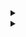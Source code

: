 <details>
<summary></summary>
dqn_discrete
digraph D {
    splines=false;
    bgcolor=white;
    node [shape=box, color=black, fontsize=12, height=0.1, width=0.1];
    obs[label="Observation"];
    subgraph cluster_cnn{
        label="Nature CNN";
        labeljust="l";
        graph[style=dotted];
        nature_cnn [shape=record, label="{Conv2D(32, 8, 4)|ReLU|Conv2D(64, 4, 2)|ReLU|Conv2D(32, 3, 1)|ReLU|Dense(512)|ReLU}"]
    }
    subgraph cluster_value{
        label="Q-Net";
        labeljust="l";
        graph[style=dashed];
        value_net [shape=record, label="Dense(Action space)"];
    }
    obs -> nature_cnn;
    nature_cnn:s-> value_net;
    value_net -> v;
    v[label="Q-value"]
}
dqn_discrete
</details>


<details>
<summary></summary>
dqn_continuous
digraph D {
    splines=false;
    bgcolor=white;
    node [shape=box, color=black, fontsize=12, height=0.1, width=0.1];
    obs[label="Observation"];
    subgraph cluster_mlp{
        label="MLP";
        labeljust="l";
        graph[style=dotted];
        mlp [shape=record, label="{Dense(64)|ReLU|Dense(64)|ReLU}"];
    }
    subgraph cluster_value{
        label="Q Net";
        labeljust="l";
        graph[style=dashed];
        value_net [shape=record, label="Dense(Action space)"];
    }
    obs -> mlp;
    mlp:s->value_net;
    value_net -> v;
    v[label="Q-value"]
}
dqn_continuous
</details>